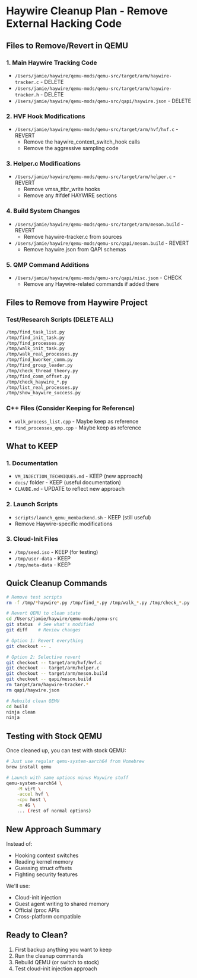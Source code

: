 # Haywire Cleanup Plan - Remove External Hacking Code

## Files to Remove/Revert in QEMU

### 1. Main Haywire Tracking Code
- `/Users/jamie/haywire/qemu-mods/qemu-src/target/arm/haywire-tracker.c` - DELETE
- `/Users/jamie/haywire/qemu-mods/qemu-src/target/arm/haywire-tracker.h` - DELETE  
- `/Users/jamie/haywire/qemu-mods/qemu-src/qapi/haywire.json` - DELETE

### 2. HVF Hook Modifications
- `/Users/jamie/haywire/qemu-mods/qemu-src/target/arm/hvf/hvf.c` - REVERT
  - Remove the haywire_context_switch_hook calls
  - Remove the aggressive sampling code

### 3. Helper.c Modifications  
- `/Users/jamie/haywire/qemu-mods/qemu-src/target/arm/helper.c` - REVERT
  - Remove vmsa_ttbr_write hooks
  - Remove any #ifdef HAYWIRE sections

### 4. Build System Changes
- `/Users/jamie/haywire/qemu-mods/qemu-src/target/arm/meson.build` - REVERT
  - Remove haywire-tracker.c from sources
- `/Users/jamie/haywire/qemu-mods/qemu-src/qapi/meson.build` - REVERT
  - Remove haywire.json from QAPI schemas

### 5. QMP Command Additions
- `/Users/jamie/haywire/qemu-mods/qemu-src/qapi/misc.json` - CHECK
  - Remove any Haywire-related commands if added there

## Files to Remove from Haywire Project

### Test/Research Scripts (DELETE ALL)
```bash
/tmp/find_task_list.py
/tmp/find_init_task.py  
/tmp/find_processes.py
/tmp/walk_init_task.py
/tmp/walk_real_processes.py
/tmp/find_kworker_comm.py
/tmp/find_group_leader.py
/tmp/check_thread_theory.py
/tmp/find_comm_offset.py
/tmp/check_haywire_*.py
/tmp/list_real_processes.py
/tmp/show_haywire_success.py
```

### C++ Files (Consider Keeping for Reference)
- `walk_process_list.cpp` - Maybe keep as reference
- `find_processes_qmp.cpp` - Maybe keep as reference

## What to KEEP

### 1. Documentation
- `VM_INJECTION_TECHNIQUES.md` - KEEP (new approach)
- `docs/` folder - KEEP (useful documentation)
- `CLAUDE.md` - UPDATE to reflect new approach

### 2. Launch Scripts  
- `scripts/launch_qemu_membackend.sh` - KEEP (still useful)
- Remove Haywire-specific modifications

### 3. Cloud-Init Files
- `/tmp/seed.iso` - KEEP (for testing)
- `/tmp/user-data` - KEEP
- `/tmp/meta-data` - KEEP

## Quick Cleanup Commands

```bash
# Remove test scripts
rm -f /tmp/*haywire*.py /tmp/find_*.py /tmp/walk_*.py /tmp/check_*.py

# Revert QEMU to clean state
cd /Users/jamie/haywire/qemu-mods/qemu-src
git status  # See what's modified
git diff    # Review changes

# Option 1: Revert everything
git checkout -- .

# Option 2: Selective revert
git checkout -- target/arm/hvf/hvf.c
git checkout -- target/arm/helper.c
git checkout -- target/arm/meson.build
git checkout -- qapi/meson.build
rm target/arm/haywire-tracker.*
rm qapi/haywire.json

# Rebuild clean QEMU
cd build
ninja clean
ninja
```

## Testing with Stock QEMU

Once cleaned up, you can test with stock QEMU:
```bash
# Just use regular qemu-system-aarch64 from Homebrew
brew install qemu

# Launch with same options minus Haywire stuff
qemu-system-aarch64 \
    -M virt \
    -accel hvf \
    -cpu host \
    -m 4G \
    ... (rest of normal options)
```

## New Approach Summary

Instead of:
- Hooking context switches
- Reading kernel memory
- Guessing struct offsets
- Fighting security features

We'll use:
- Cloud-init injection
- Guest agent writing to shared memory
- Official /proc APIs
- Cross-platform compatible

## Ready to Clean?

1. First backup anything you want to keep
2. Run the cleanup commands
3. Rebuild QEMU (or switch to stock)
4. Test cloud-init injection approach